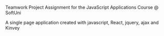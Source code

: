 Teamwork Project Assignment for the JavaScript Applications Course @ SoftUni

A single page application created with javascript, React, jquery, ajax and Kinvey